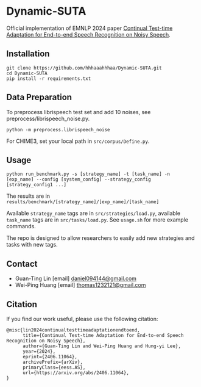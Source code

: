 # Dynamic-SUTA
Official implementation of EMNLP 2024 paper [Continual Test-time Adaptation for End-to-end Speech Recognition on Noisy Speech](https://arxiv.org/abs/2406.11064).

## Installation
```
git clone https://github.com/hhhaaahhhaa/Dynamic-SUTA.git
cd Dynamic-SUTA
pip install -r requirements.txt
```

## Data Preparation
To preprocess librispeech test set and add 10 noises, see preprocess/librispeech_noise.py.
```
python -m preprocess.librispeech_noise
```
For CHIME3, set your local path in `src/corpus/Define.py`.

## Usage
```
python run_benchmark.py -s [strategy_name] -t [task_name] -n [exp_name] --config [system_config] --strategy_config [strategy_config1 ...]
```
The results are in `results/benchmark/[strategy_name]/[exp_name]/[task_name]`

Available `strategy_name` tags are in `src/strategies/load.py`, available `task_name` tags are in `src/tasks/load.py`. See `usage.sh` for more example commands.

The repo is designed to allow researchers to easily add new strategies and tasks with new tags.

## Contact
- Guan-Ting Lin [email] daniel094144@gmail.com
- Wei-Ping Huang [email] thomas1232121@gmail.com

## Citation
If you find our work useful, please use the following citation:
```
@misc{lin2024continualtesttimeadaptationendtoend,
      title={Continual Test-time Adaptation for End-to-end Speech Recognition on Noisy Speech}, 
      author={Guan-Ting Lin and Wei-Ping Huang and Hung-yi Lee},
      year={2024},
      eprint={2406.11064},
      archivePrefix={arXiv},
      primaryClass={eess.AS},
      url={https://arxiv.org/abs/2406.11064}, 
}
```

